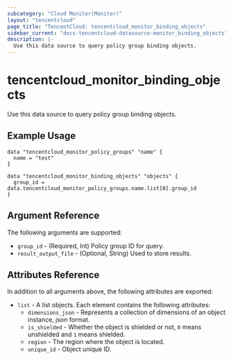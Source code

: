 ```yaml
---
subcategory: "Cloud Monitor(Monitor)"
layout: "tencentcloud"
page_title: "TencentCloud: tencentcloud_monitor_binding_objects"
sidebar_current: "docs-tencentcloud-datasource-monitor_binding_objects"
description: |-
  Use this data source to query policy group binding objects.
---
```


# tencentcloud_monitor_binding_objects

Use this data source to query policy group binding objects.

## Example Usage

```hcl
data "tencentcloud_monitor_policy_groups" "name" {
  name = "test"
}

data "tencentcloud_monitor_binding_objects" "objects" {
  group_id = data.tencentcloud_monitor_policy_groups.name.list[0].group_id
}
```

## Argument Reference

The following arguments are supported:

* `group_id` - (Required, Int) Policy group ID for query.
* `result_output_file` - (Optional, String) Used to store results.

## Attributes Reference

In addition to all arguments above, the following attributes are exported:

* `list` - A list objects. Each element contains the following attributes:
  * `dimensions_json` - Represents a collection of dimensions of an object instance, json format.
  * `is_shielded` - Whether the object is shielded or not, `0` means unshielded and `1` means shielded.
  * `region` - The region where the object is located.
  * `unique_id` - Object unique ID.


